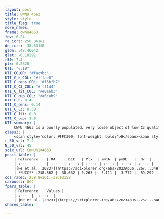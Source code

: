 ```yaml
---
layout: post
title: CWNU 4663
style: style
title_flag: true
more_names: 
fname: cwnu4663
fov: 0.24
ra_icrs: 258.86161
de_icrs: -38.63158
glon: 348.46042
glat: -0.10291
r50: 7.2
plx: 0.2628
UTI: "0.19"
UTI_COLOR: "#fac9bc"
UTI_C_N_COL: "#fffae0"
UTI_C_dens_COL: "#f5bfb7"
UTI_C_C3_COL: "#fff1d4"
UTI_C_lit_COL: "#e0a6b3"
UTI_C_dup_COL: "#a6cab9"
UTI_C_N: 0.45
UTI_C_dens: 0.14
UTI_C_C3: 0.38
UTI_C_lit: 0.0
UTI_C_dup: 1.0
UTI_summary: |
    CWNU 4663 is a poorly populated, very loose object of low C3 quality. It was recently reported in the literature.
class3: |
    <span style="color: #FFC300; font-weight: bold;">B</span><span style="color: red; font-weight: bold;">C</span>
r_50_val: 7.2
N_50_val: 45
scix_url: CWNU%204663
posit_table: |
    | Reference    | RA    | DEC   | Plx  | pmRA  | pmDE   |  Rv  |
    | :---         | :---: | :---: | :---: | :---: | :---: | :---: |
    |[He et al. (2023)](https://scixplorer.org/abs/2023ApJS..267...34H) | 258.849 | -38.635 | 0.275 | -2.103 | -3.754 | -- |
    | **UCC** |258.862 | -38.632 | 0.263 | -2.111 | -3.772 | -59.292 | 
cds_radec: 258.86161,-38.63158
carousel: UCC
fpars_table: |
    | Reference |  Values |
    | :---  |  :---:  |
    | [He et al. (2023)](https://scixplorer.org/abs/2023ApJS..267...34H) | `A0=6.8, m-M=12.9, logA=6.7` |
shared_table: |
    
---
```

